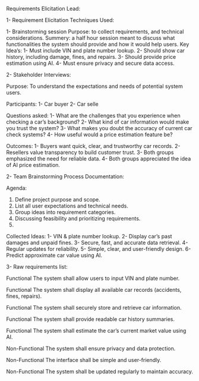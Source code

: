 Requirements Elicitation Lead:

1- Requirement Elicitation Techniques Used:

1- Brainstorming session
Purpose: to collect requirements, and technical considerations.
Summery: a half hour session meant to discuss what functionalities the system should provide and how it would help users.
Key Idea’s:
1-	Must include VIN and plate number lookup.
2-	Should show car history, including damage, fines, and repairs.
3-	Should provide price estimation using AI.
4-	Must ensure privacy and secure data access.

2- Stakeholder Interviews:

Purpose: To understand the expectations and needs of potential system users.

Participants: 
1-	Car buyer 
2-  Car selle

Questions asked:
1-	What are the challenges that you experience when checking a car’s background?
2-	What kind of car information would make you trust the system?
3-	What makes you doubt the accuracy of current car check systems?
4-	How useful would a price estimation feature be?

Outcomes:
1-	Buyers want quick, clear, and trustworthy car records.
2-	Resellers value transparency to build customer trust.
3-	Both groups emphasized the need for reliable data.
4-	Both groups appreciated the idea of AI price estimation.

2- Team Brainstorming Process Documentation:

Agenda:
1.	Define project purpose and scope.
2.	List all user expectations and technical needs.
3.	Group ideas into requirement categories.
4.	Discussing feasibility and prioritizing requirements.
5.	
Collected Ideas:
1-	VIN & plate number lookup.
2-	Display car’s past damages and unpaid fines.
3-	Secure, fast, and accurate data retrieval.
4-	Regular updates for reliability.
5-	Simple, clear, and user-friendly design.
6-	Predict approximate car value using AI.

3- Raw requirements list:

Functional	 The system shall allow users to input VIN and plate number.

Functional	 The system shall display all available car records (accidents, fines, repairs).

Functional	 The system shall securely store and retrieve car information.	

Functional	  The system shall provide readable car history summaries.	

Functional	  The system shall estimate the car’s current market value using AI.	

Non-Functional  The system shall ensure privacy and data protection.	

Non-Functional  The interface shall be simple and user-friendly.	

Non-Functional  The system shall be updated regularly to maintain accuracy.	

